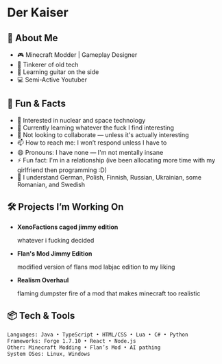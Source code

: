 # Der Kaiser

## 🚀 About Me
- 🎮 Minecraft Modder | Gameplay Designer  
- 🔧 Tinkerer of old tech  
- 🎸 Learning guitar on the side
- 💻 Semi-Active Youtuber

## 🤘 Fun & Facts
- 👀 Interested in nuclear and space technology  
- 🌱 Currently learning whatever the fuck I find interesting  
- 💞️ Not looking to collaborate — unless it's actually interesting  
- 📫 How to reach me: I won’t respond unless I have to  
- 😄 Pronouns: I have none — I'm not mentally insane  
- ⚡ Fun fact: I'm in a relationship  (ive been allocating more time with my girlfriend then programming :D)
- 🧠 I understand German, Polish, Finnish, Russian, Ukrainian, some Romanian, and Swedish

## 🛠 Projects I’m Working On

- **XenoFactions caged jimmy edition**
  
    whatever i fucking decided

- **Flan's Mod Jimmy Edition**
  
    modified version of flans mod labjac edition to my liking

- **Realism Overhaul**

    flaming dumpster fire of a mod that makes minecraft too realistic
  
## 📦 Tech & Tools
```bash
Languages: Java • TypeScript • HTML/CSS • Lua • C# • Python  
Frameworks: Forge 1.7.10 • React • Node.js    
Other: Minecraft Modding • Flan’s Mod • AI pathing 
System OSes: Linux, Windows
